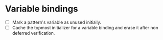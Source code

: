 # Variable bindings

* [ ] Mark a pattern's variable as unused initially.
* [ ] Cache the topmost initializer for a variable binding and erase it after non deferred verification.